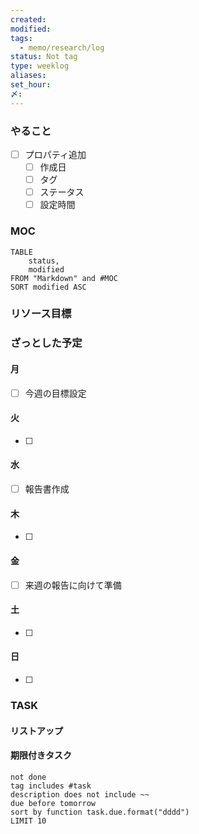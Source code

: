 ```yaml
---
created: 
modified: 
tags:
  - memo/research/log
status: Not tag
type: weeklog
aliases: 
set_hour: 
〆:
---
```

### やること
- [ ] プロパティ追加
	- [ ] 作成日
	- [ ] タグ
	- [ ] ステータス
	- [ ] 設定時間
### MOC
```dataview
TABLE
	status,
	modified
FROM "Markdown" and #MOC
SORT modified ASC
```
### リソース目標
### ざっとした予定
#### 月
- [ ] 今週の目標設定
#### 火
- [ ] 
#### 水
- [ ] 報告書作成
#### 木
- [ ] 
#### 金
- [ ] 来週の報告に向けて準備
#### 土
- [ ] 
#### 日
- [ ] 
### TASK
#### リストアップ
#### 期限付きタスク
```tasks
not done
tag includes #task
description does not include ~~
due before tomorrow
sort by function task.due.format("dddd")
LIMIT 10
```
### 